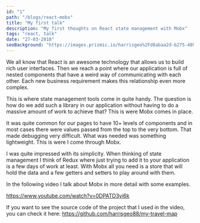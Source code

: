 ```yaml
---
id: "1"
path: "/blogs/react-mobx"
title: "My first talk"
description: "My first thoughts on React state management with Mobx"
tags: "react, talk"
date: "27-03-2018"
seoBackground: "https://images.prismic.io/harrisgeo%2Fd8abaa2d-b275-4896-a887-bd3263774172_me-snow.jpg?auto=compress,format"
---
```


We all know that React is an awesome technology that allows us to build rich user interfaces. Then we reach a point where our application is full of nested components that have a weird way of communicating with each other. Each new business requirement makes this relationship even more complex.

This is where state management tools come in quite handy. The question is how do we add such a library in our application without having to do a massive amount of work to achieve that? This is were Mobx comes in place.

It was quite common for our pages to have 10+ levels of components and in most cases there were values passed from the top to the very bottom. That made debugging very difficult. What was needed was something lightweight. This is were I come through Mobx.

I was quite impressed with its simplicity. When thinking of state management I think of Redux where just trying to add it to your application is a few days of work at least. With Mobx all you need is a store that will hold the data and a few getters and setters to play around with them.

In the following video I talk about Mobx in more detail with some examples.

https://www.youtube.com/watch?v=0DPATD3yi6k

If you want to see the source code of the project that I used in the video, you can check it here: https://github.com/harrisgeo88/my-travel-map
